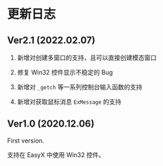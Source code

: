 # 更新日志

## Ver2.1 (2022.02.07)

1. 新增对创建多窗口的支持，且可以直接创建模态窗口

2. 修复 Win32 控件显示不稳定的 Bug

3. 新增对 `_getch` 等一系列控制台输入函数的支持

4. 新增对获取鼠标消息 `ExMessage` 的支持

## Ver1.0 (2020.12.06)

First version.

支持在 EasyX 中使用 Win32 控件。
